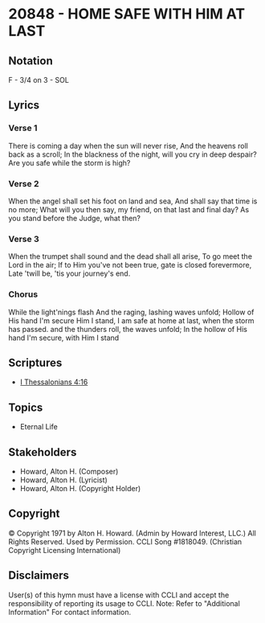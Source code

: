# 20848 - HOME SAFE WITH HIM AT LAST

## Notation

F - 3/4 on 3 - SOL

## Lyrics

### Verse 1

There is coming a day when the sun will never rise, And the heavens roll back as a scroll; In the blackness of the night, will you cry in deep despair? Are you safe while the storm is high?

### Verse 2

When the angel shall set his foot on land and sea, And shall say that time is no more; What will you then say, my friend, on that last and final day? As you stand before the Judge, what then?

### Verse 3

When the trumpet shall sound and the dead shall all arise, To go meet the Lord in the air; If to Him you've not been true, gate is closed forevermore, Late 'twill be, 'tis your journey's end.

### Chorus

While the light'nings flash And the raging, lashing waves unfold; Hollow of His hand I'm secure Him I stand, I am safe at home at last, when the storm has passed. and the thunders roll, the waves unfold; In the hollow of His hand I'm secure, with Him I stand


## Scriptures

- [I Thessalonians 4:16](https://www.biblegateway.com/passage/?search=I%20Thessalonians%204%3A16)

## Topics

- Eternal Life

## Stakeholders

- Howard, Alton H. (Composer)
- Howard, Alton H. (Lyricist)
- Howard, Alton H. (Copyright Holder)

## Copyright

© Copyright 1971 by Alton H. Howard. (Admin by Howard Interest, LLC.) All Rights Reserved. Used by Permission. CCLI Song #1818049.
(Christian Copyright Licensing International)

## Disclaimers

User(s) of this hymn must have a license with CCLI and accept the responsibility of reporting its usage to CCLI.
Note: Refer to "Additional Information" For contact information.

